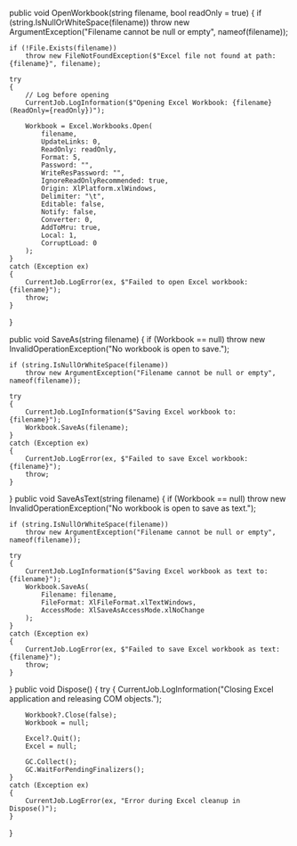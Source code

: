 public void OpenWorkbook(string filename, bool readOnly = true)
{
    if (string.IsNullOrWhiteSpace(filename))
        throw new ArgumentException("Filename cannot be null or empty", nameof(filename));

    if (!File.Exists(filename))
        throw new FileNotFoundException($"Excel file not found at path: {filename}", filename);

    try
    {
        // Log before opening
        CurrentJob.LogInformation($"Opening Excel Workbook: {filename} (ReadOnly={readOnly})");

        Workbook = Excel.Workbooks.Open(
            filename,
            UpdateLinks: 0,
            ReadOnly: readOnly,
            Format: 5,
            Password: "",
            WriteResPassword: "",
            IgnoreReadOnlyRecommended: true,
            Origin: XlPlatform.xlWindows,
            Delimiter: "\t",
            Editable: false,
            Notify: false,
            Converter: 0,
            AddToMru: true,
            Local: 1,
            CorruptLoad: 0
        );
    }
    catch (Exception ex)
    {
        CurrentJob.LogError(ex, $"Failed to open Excel workbook: {filename}");
        throw;
    }
}

public void SaveAs(string filename)
{
    if (Workbook == null)
        throw new InvalidOperationException("No workbook is open to save.");

    if (string.IsNullOrWhiteSpace(filename))
        throw new ArgumentException("Filename cannot be null or empty", nameof(filename));

    try
    {
        CurrentJob.LogInformation($"Saving Excel workbook to: {filename}");
        Workbook.SaveAs(filename);
    }
    catch (Exception ex)
    {
        CurrentJob.LogError(ex, $"Failed to save Excel workbook: {filename}");
        throw;
    }
}
public void SaveAsText(string filename)
{
    if (Workbook == null)
        throw new InvalidOperationException("No workbook is open to save as text.");

    if (string.IsNullOrWhiteSpace(filename))
        throw new ArgumentException("Filename cannot be null or empty", nameof(filename));

    try
    {
        CurrentJob.LogInformation($"Saving Excel workbook as text to: {filename}");
        Workbook.SaveAs(
            Filename: filename,
            FileFormat: XlFileFormat.xlTextWindows,
            AccessMode: XlSaveAsAccessMode.xlNoChange
        );
    }
    catch (Exception ex)
    {
        CurrentJob.LogError(ex, $"Failed to save Excel workbook as text: {filename}");
        throw;
    }
}
public void Dispose()
{
    try
    {
        CurrentJob.LogInformation("Closing Excel application and releasing COM objects.");

        Workbook?.Close(false);
        Workbook = null;

        Excel?.Quit();
        Excel = null;

        GC.Collect();
        GC.WaitForPendingFinalizers();
    }
    catch (Exception ex)
    {
        CurrentJob.LogError(ex, "Error during Excel cleanup in Dispose()");
    }
}
